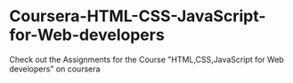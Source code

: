 # Coursera-HTML-CSS-JavaScript-for-Web-developers
Check out the Assignments for the Course "HTML,CSS,JavaScript for Web developers" on coursera
